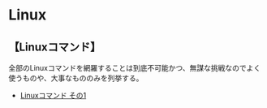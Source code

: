 # Linux

## 【Linuxコマンド】

全部のLinuxコマンドを網羅することは到底不可能かつ、無謀な挑戦なのでよく使うものや、大事なもののみを列挙する。

- [Linuxコマンド その1](./command_1.md)